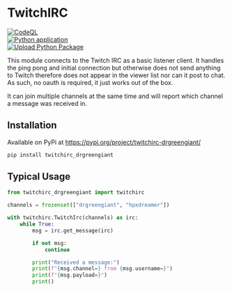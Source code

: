 # TwitchIRC

[![CodeQL](https://github.com/howroyd/twitchirc/actions/workflows/codeql-analysis.yml/badge.svg)](https://github.com/howroyd/twitchirc/actions/workflows/codeql-analysis.yml)\
[![Python application](https://github.com/howroyd/twitchirc/actions/workflows/python-app.yml/badge.svg)](https://github.com/howroyd/twitchirc/actions/workflows/python-app.yml)\
[![Upload Python Package](https://github.com/howroyd/twitchirc/actions/workflows/python-publish.yml/badge.svg)](https://github.com/howroyd/twitchirc/actions/workflows/python-publish.yml)

This module connects to the Twitch IRC as a basic listener client.  It handles the ping pong and initial connection but otherwise does not send anything to Twitch therefore does not appear in the viewer list nor can it post to chat.  As such, no oauth is required, it just works out of the box.

It can join multiple channels at the same time and will report which channel a message was received in.

## Installation

Available on PyPi at https://pypi.org/project/twitchirc-drgreengiant/

```bash
pip install twitchirc_drgreengiant
```

## Typical Usage

```python
from twitchirc_drgreengiant import twitchirc

channels = frozenset(["drgreengiant", "hpxdreamer"])

with twitchirc.TwitchIrc(channels) as irc:
    while True:
        msg = irc.get_message(irc)

        if not msg:
            continue

        print("Received a message:")
        print(f"{msg.channel=} from {msg.username=}")
        print(f"{msg.payload=}")
        print()
```
